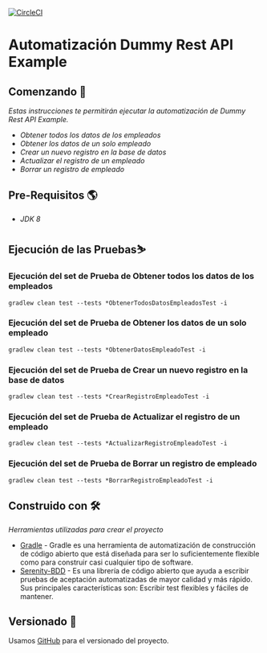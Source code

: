 [![CircleCI](https://dl.circleci.com/status-badge/img/gh/ovallejo/reto_lulobank/tree/main.svg?style=svg)](https://dl.circleci.com/status-badge/redirect/gh/ovallejo/reto_lulobank/tree/main)

# Automatización Dummy Rest API Example

## Comenzando 🚀
 _Estas instrucciones te permitirán ejecutar la automatización de Dummy Rest API Example._
  * _Obtener todos los datos de los empleados_
  * _Obtener los datos de un solo empleado_
  * _Crear un nuevo registro en la base de datos_
  * _Actualizar el registro de un empleado_
  * _Borrar un registro de empleado_

## Pre-Requisitos 🌎

  *  _JDK 8_

## Ejecución de las Pruebas⛷️

### Ejecución del set de Prueba de Obtener todos los datos de los empleados
```
gradlew clean test --tests *ObtenerTodosDatosEmpleadosTest -i

```

### Ejecución del set de Prueba de Obtener los datos de un solo empleado
```
gradlew clean test --tests *ObtenerDatosEmpleadoTest -i

```

### Ejecución del set de Prueba de Crear un nuevo registro en la base de datos
```
gradlew clean test --tests *CrearRegistroEmpleadoTest -i

```

### Ejecución del set de Prueba de Actualizar el registro de un empleado
```
gradlew clean test --tests *ActualizarRegistroEmpleadoTest -i

```

### Ejecución del set de Prueba de Borrar un registro de empleado
```
gradlew clean test --tests *BorrarRegistroEmpleadoTest -i

```


## Construido con 🛠

_Herramientas utilizadas para crear el proyecto_
* [Gradle](https://maven.apache.org/) - Gradle es una herramienta de automatización de construcción de código abierto que está diseñada para ser lo suficientemente flexible como para construir casi cualquier tipo de software.
* [Serenity-BDD](http://www.thucydides.info/) - Es una librería de código abierto que ayuda a escribir pruebas de aceptación automatizadas de mayor calidad y más rápido. Sus principales características son: Escribir test flexibles y fáciles de mantener.


## Versionado 📌
Usamos [GitHub](https://github.com/ovallejo/reto_lulobank) para el versionado del proyecto.